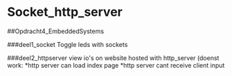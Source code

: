 # Socket_http_server
##Opdracht4_EmbeddedSystems

###deel1_socket
Toggle leds with sockets

###deel2_httpserver
view io's on website hosted with http_server
(doenst work:
*http server can load index page 
*http server cant receive client input
